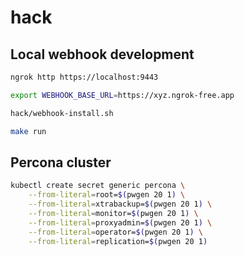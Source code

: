 # hack

## Local webhook development

```bash
ngrok http https://localhost:9443
```

```bash
export WEBHOOK_BASE_URL=https://xyz.ngrok-free.app

hack/webhook-install.sh

make run
```

## Percona cluster

```bash
kubectl create secret generic percona \
    --from-literal=root=$(pwgen 20 1) \
    --from-literal=xtrabackup=$(pwgen 20 1) \
    --from-literal=monitor=$(pwgen 20 1) \
    --from-literal=proxyadmin=$(pwgen 20 1) \
    --from-literal=operator=$(pwgen 20 1) \
    --from-literal=replication=$(pwgen 20 1)
```
